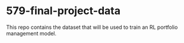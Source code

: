 # 579-final-project-data
This repo contains the dataset that will be used to train an RL portfolio management model.
